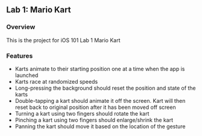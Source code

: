 ## Lab 1: Mario Kart

### Overview

This is the project for iOS 101 Lab 1 Mario Kart

### Features

- Karts animate to their starting position one at a time when the app is launched
- Karts race at randomized speeds
- Long-pressing the background should reset the position and state of the karts
- Double-tapping a kart should animate it off the screen. Kart will then reset back to original position after it has been moved off screen
- Turning a kart using two fingers should rotate the kart
- Pinching a kart using two fingers should enlarge/shrink the kart
- Panning the kart should move it based on the location of the gesture

